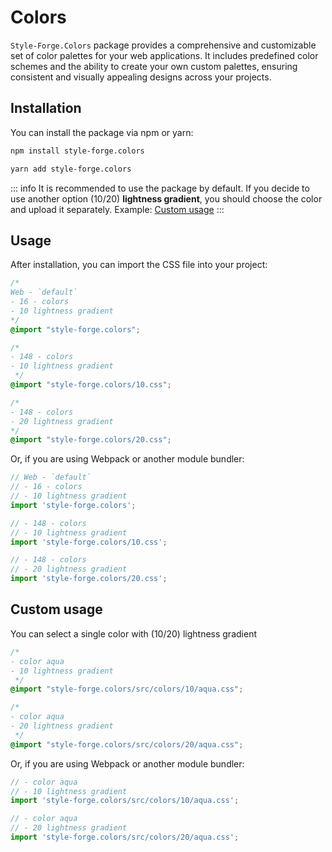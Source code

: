 
# Colors

`Style-Forge.Colors` package provides a comprehensive and customizable set of color palettes for your web applications. It includes predefined color schemes and the ability to create your own custom palettes, ensuring consistent and visually appealing designs across your projects.

## Installation

You can install the package via npm or yarn:

```bash
npm install style-forge.colors
```

```bash
yarn add style-forge.colors
```

::: info
It is recommended to use the package by default.
If you decide to use another option (10/20) **lightness gradient**, you should choose the color and upload it separately.
Example: <a href="#custom-usage">Custom usage</a>
:::

## Usage

After installation, you can import the CSS file into your project:

```css
/*
Web - `default`
- 16 - colors
- 10 lightness gradient
*/
@import "style-forge.colors";
```

```css
/*
- 148 - colors
- 10 lightness gradient
 */
@import "style-forge.colors/10.css";
```

```css
/*
- 148 - colors
- 20 lightness gradient
*/
@import "style-forge.colors/20.css";
```

Or, if you are using Webpack or another module bundler:

```js
// Web - `default`
// - 16 - colors
// - 10 lightness gradient
import 'style-forge.colors';
```

```js
// - 148 - colors
// - 10 lightness gradient
import 'style-forge.colors/10.css';
```

```js
// - 148 - colors
// - 20 lightness gradient
import 'style-forge.colors/20.css';
```

## Custom usage
You can select a single color with (10/20) lightness gradient

```css
/*
- color aqua
- 10 lightness gradient
 */
@import "style-forge.colors/src/colors/10/aqua.css";
```

```css
/*
- color aqua
- 20 lightness gradient
 */
@import "style-forge.colors/src/colors/20/aqua.css";
```

Or, if you are using Webpack or another module bundler:

```js
// - color aqua
// - 10 lightness gradient
import 'style-forge.colors/src/colors/10/aqua.css';
```

```js
// - color aqua
// - 20 lightness gradient
import 'style-forge.colors/src/colors/20/aqua.css';
```
